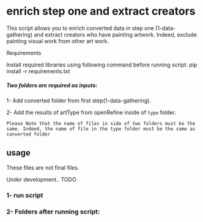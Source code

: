 # enrich step one and extract creators
This script allows you to enrich converted data in step one (1-data-gathering)
and extract creators who have painting artwork. Indeed, exclude painting visual work from other art work.

Requirements

Install required libraries using following command before running script. pip install -r requirements.txt

##### Two folders are required as inputs:
1- Add converted folder from first step(1-data-gathering).

2- Add the results of artType from openRefine inside of `type` folder.


`Please Note that the name of files in side of two folders must be the same.
Indeed, the name of file in the type folder must be the same as converted folder `

## usage

These files are not final files.

Under development.. TODO

### 1- run script



### 2- Folders after running script:

